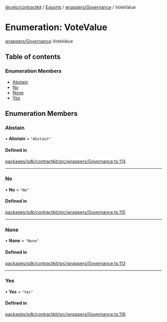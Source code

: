 [@celo/contractkit](../README.md) / [Exports](../modules.md) / [wrappers/Governance](../modules/wrappers_Governance.md) / VoteValue

# Enumeration: VoteValue

[wrappers/Governance](../modules/wrappers_Governance.md).VoteValue

## Table of contents

### Enumeration Members

- [Abstain](wrappers_Governance.VoteValue.md#abstain)
- [No](wrappers_Governance.VoteValue.md#no)
- [None](wrappers_Governance.VoteValue.md#none)
- [Yes](wrappers_Governance.VoteValue.md#yes)

## Enumeration Members

### Abstain

• **Abstain** = ``"Abstain"``

#### Defined in

[packages/sdk/contractkit/src/wrappers/Governance.ts:114](https://github.com/celo-org/developer-tooling/blob/master/packages/sdk/contractkit/src/wrappers/Governance.ts#L114)

___

### No

• **No** = ``"No"``

#### Defined in

[packages/sdk/contractkit/src/wrappers/Governance.ts:115](https://github.com/celo-org/developer-tooling/blob/master/packages/sdk/contractkit/src/wrappers/Governance.ts#L115)

___

### None

• **None** = ``"None"``

#### Defined in

[packages/sdk/contractkit/src/wrappers/Governance.ts:113](https://github.com/celo-org/developer-tooling/blob/master/packages/sdk/contractkit/src/wrappers/Governance.ts#L113)

___

### Yes

• **Yes** = ``"Yes"``

#### Defined in

[packages/sdk/contractkit/src/wrappers/Governance.ts:116](https://github.com/celo-org/developer-tooling/blob/master/packages/sdk/contractkit/src/wrappers/Governance.ts#L116)
